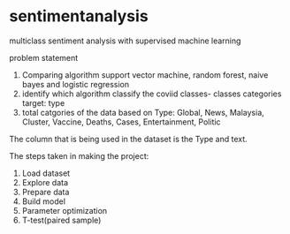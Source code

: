 # sentimentanalysis
multiclass sentiment analysis with supervised machine learning

problem statement 
1. Comparing algorithm support vector machine, random forest, naive bayes and logistic regression  
2. identify which algorithm classify the coviid classes- classes categories target: type 
3. total catgories of the data based on Type: Global, News, Malaysia, Cluster, Vaccine, Deaths, Cases, Entertainment, Politic

The column that is being used in the dataset is the Type and text.

The steps taken in making the project:
1. Load dataset 
2. Explore data
3. Prepare data
4. Build model
5. Parameter optimization
6. T-test(paired sample)

